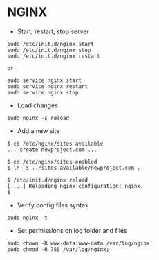 # NGINX

* Start, restart, stop server
```
sudo /etc/init.d/nginx start
sudo /etc/init.d/nginx stop
sudo /etc/init.d/nginx restart

or

sudo service nginx start
sudo service nginx restart
sudo service nginx stop
```

* Load changes 
```
sudo nginx -s reload
```

* Add a new site

```
$ cd /etc/nginx/sites-available
... create newproject.com ...

$ cd /etc/nginx/sites-enabled
$ ln -s ../sites-available/newproject.com .

$ /etc/init.d/nginx reload
[....] Reloading nginx configuration: nginx.
$
```

* Verify config files syntax
```
sudo nginx -t
```

* Set permissions on log folder and files
```
sudo chown -R www-data:www-data /var/log/nginx;
sudo chmod -R 755 /var/log/nginx;
```
